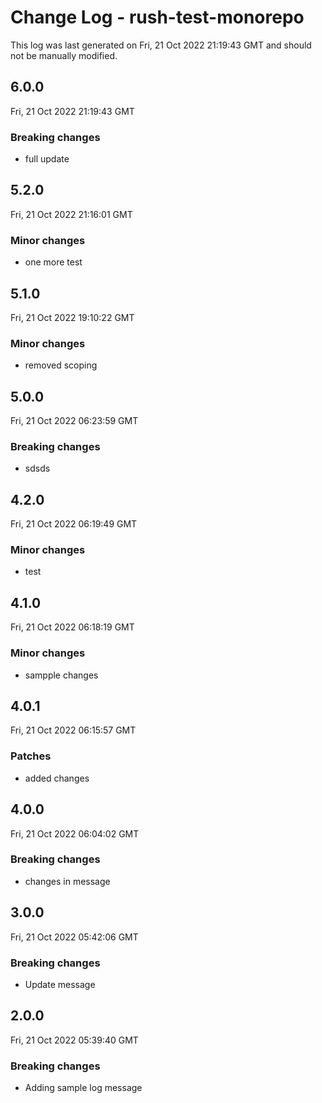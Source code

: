 # Change Log - rush-test-monorepo

This log was last generated on Fri, 21 Oct 2022 21:19:43 GMT and should not be manually modified.

## 6.0.0
Fri, 21 Oct 2022 21:19:43 GMT

### Breaking changes

- full update

## 5.2.0
Fri, 21 Oct 2022 21:16:01 GMT

### Minor changes

- one more test

## 5.1.0
Fri, 21 Oct 2022 19:10:22 GMT

### Minor changes

- removed scoping

## 5.0.0
Fri, 21 Oct 2022 06:23:59 GMT

### Breaking changes

- sdsds

## 4.2.0
Fri, 21 Oct 2022 06:19:49 GMT

### Minor changes

- test

## 4.1.0
Fri, 21 Oct 2022 06:18:19 GMT

### Minor changes

- sampple changes

## 4.0.1
Fri, 21 Oct 2022 06:15:57 GMT

### Patches

- added changes

## 4.0.0
Fri, 21 Oct 2022 06:04:02 GMT

### Breaking changes

- changes in message

## 3.0.0
Fri, 21 Oct 2022 05:42:06 GMT

### Breaking changes

- Update message

## 2.0.0
Fri, 21 Oct 2022 05:39:40 GMT

### Breaking changes

- Adding sample log message

